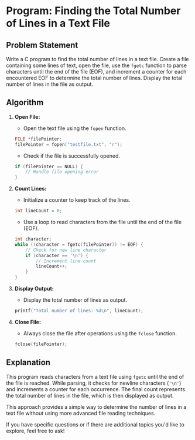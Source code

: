 # Program: Finding the Total Number of Lines in a Text File

## Problem Statement

Write a C program to find the total number of lines in a text file. Create a file containing some lines of text, open
the file, use the `fgetc` function to parse characters until the end of the file (EOF), and increment a counter for each
encountered EOF to determine the total number of lines. Display the total number of lines in the file as output.

## Algorithm

1. **Open File:**
    - Open the text file using the `fopen` function.

    ```c
    FILE *filePointer;
    filePointer = fopen("testfile.txt", "r");
    ```

    - Check if the file is successfully opened.

    ```c
    if (filePointer == NULL) {
        // Handle file opening error
    }
    ```

2. **Count Lines:**
    - Initialize a counter to keep track of the lines.

    ```c
    int lineCount = 0;
    ```

    - Use a loop to read characters from the file until the end of the file (EOF).

    ```c
    int character;
    while ((character = fgetc(filePointer)) != EOF) {
        // Check for new line character
        if (character == '\n') {
            // Increment line count
            lineCount++;
        }
    }
    ```

3. **Display Output:**
    - Display the total number of lines as output.

    ```c
    printf("Total number of lines: %d\n", lineCount);
    ```

4. **Close File:**
    - Always close the file after operations using the `fclose` function.

    ```c
    fclose(filePointer);
    ```

## Explanation

This program reads characters from a text file using `fgetc` until the end of the file is reached. While parsing, it
checks for newline characters (`'\n'`) and increments a counter for each occurrence. The final count represents the
total number of lines in the file, which is then displayed as output.

This approach provides a simple way to determine the number of lines in a text file without using more advanced file
reading techniques.

If you have specific questions or if there are additional topics you'd like to explore, feel free to ask!